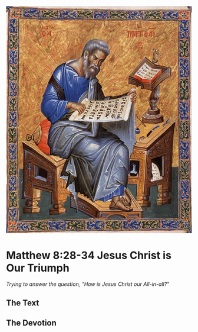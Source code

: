 <img class="intro-right" src="../images/art-matthew.jpg">

# Matthew 8:28-34 Jesus Christ is Our Triumph

*Trying to answer the question, "How is Jesus Christ our All-in-all?"*

## The Text

## The Devotion